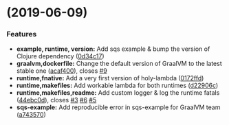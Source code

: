 #  (2019-06-09)

### Features

* **example, runtime, version:** Add sqs example & bump the version of Clojure dependency ([0d34c17](https://github.com/FieryCod/holy-lambda/commit/0d34c17))
* **graalvm,dockerfile:** Change the default version of GraalVM to the latest stable one ([acaf400](https://github.com/FieryCod/holy-lambda/commit/acaf400)), closes [#9](https://github.com/FieryCod/holy-lambda/issues/9)
* **runtime,fnative:** Add a very first version of holy-lambda ([0172ffd](https://github.com/FieryCod/holy-lambda/commit/0172ffd))
* **runtime,makefiles:** Add workable lambda for both runtimes ([d22906c](https://github.com/FieryCod/holy-lambda/commit/d22906c))
* **runtime,makefiles,readme:** Add custom logger & log the runtime fatals ([44ebc0d](https://github.com/FieryCod/holy-lambda/commit/44ebc0d)), closes [#3](https://github.com/FieryCod/holy-lambda/issues/3) [#6](https://github.com/FieryCod/holy-lambda/issues/6) [#5](https://github.com/FieryCod/holy-lambda/issues/5)
* **sqs-example:** Add reproducible error in sqs-example for GraalVM team ([a743570](https://github.com/FieryCod/holy-lambda/commit/a743570))
